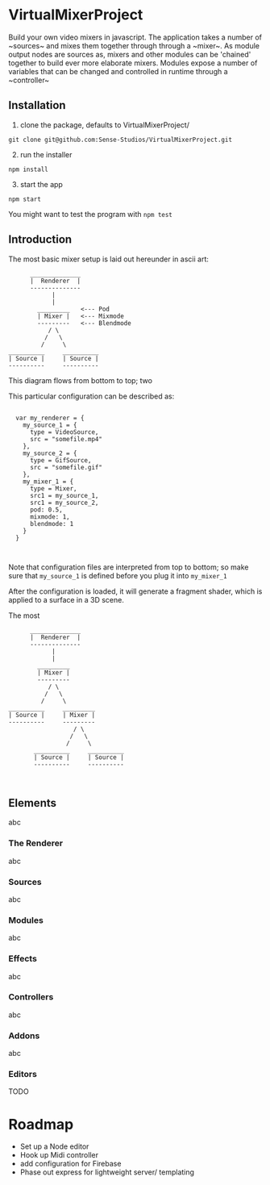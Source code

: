 # VirtualMixerProject

Build your own video mixers in javascript. The application takes a number of ~sources~ and mixes them together through through a ~mixer~.
As module output nodes are sources as, mixers and other modules can be 'chained' together to build ever more elaborate mixers.
Modules expose a number of variables that can be changed and controlled in runtime through a ~controller~


## Installation

1) clone the package, defaults to VirtualMixerProject/

` git clone git@github.com:Sense-Studios/VirtualMixerProject.git `

2) run the installer

` npm install `

3) start the app

` npm start `

You might want to test the program with `npm test`


## Introduction

The most basic mixer setup is laid out hereunder in ascii art:

```
      ______________
      |  Renderer  |
      --------------
            |
            |
        _________   <--- Pod
        | Mixer |   <--- Mixmode
        ---------   <--- Blendmode
           / \
          /   \
         /     \
__________     __________
| Source |     | Source |
----------     ----------

```
This diagram flows from bottom to top; two

This particular configuration can be described as:

```

  var my_renderer = {
    my_source_1 = {
      type = VideoSource,
      src = "somefile.mp4"
    },
    my_source_2 = {
      type = GifSource,
      src = "somefile.gif"
    },
    my_mixer_1 = {
      type = Mixer,
      src1 = my_source_1,
      src1 = my_source_2,
      pod: 0.5,
      mixmode: 1,
      blendmode: 1
    }
  }



```

Note that configuration files are interpreted from top to bottom; so make sure that `my_source_1`
is defined before you plug it into `my_mixer_1`

After the configuration is loaded, it will generate a fragment shader,
which is applied to a surface in a 3D scene.


The most

```
      ______________
      |  Renderer  |
      --------------
            |
            |
        _________
        | Mixer |
        ---------
           / \
          /   \
         /     \
__________     _________
| Source |     | Mixer |
----------     ---------
                  / \
                 /   \
                /     \
       __________     __________
       | Source |     | Source |
       ----------     ----------



```

## Elements
abc

### The Renderer
abc

### Sources
abc

### Modules
abc

### Effects
abc

### Controllers
abc

### Addons
abc

### Editors
TODO

# Roadmap

* Set up a Node editor
* Hook up Midi controller
* add configuration for Firebase
* Phase out express for lightweight server/ templating

